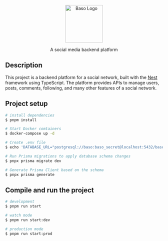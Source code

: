 <p align="center">
  <a href="https://youthscience.club/" target="blank"><img src="https://i.postimg.cc/MGD1S5fv/circle-logo.png" width="120" alt="Baso Logo" /></a>
</p>

[circleci-image]: https://img.shields.io/circleci/build/github/nestjs/nest/master?token=abc123def456
[circleci-url]: https://circleci.com/gh/nestjs/nest

<p align="center">A social media backend platform</p>
  <!--[![Backers on Open Collective](https://opencollective.com/nest/backers/badge.svg)](https://opencollective.com/nest#backer)
  [![Sponsors on Open Collective](https://opencollective.com/nest/sponsors/badge.svg)](https://opencollective.com/nest#sponsor)-->

## Description

This project is a backend platform for a social network, built with the [Nest](https://github.com/nestjs/nest) framework using TypeScript. The platform provides APIs to manage users, posts, comments, following, and many other features of a social network.
## Project setup

```bash
# install dependencies
$ pnpm install

# Start Docker comtainers
$ docker-compose up -d 

# Create .env file 
$ echo 'DATABASE_URL="postgresql://baso:baso_secret@localhost:5432/baso-social"' > .env

# Run Prisma migrations to apply database schema changes
$ pnpx prisma migrate dev

# Generate Prisma Client based on the schema
$ pnpx prisma generate
```

## Compile and run the project

```bash
# development
$ pnpm run start

# watch mode
$ pnpm run start:dev

# production mode
$ pnpm run start:prod
```
